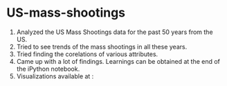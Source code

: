 # US-mass-shootings
1) Analyzed the US Mass Shootings data for the past 50 years from the US. 
2) Tried to see trends of the mass shootings in all these years.
3) Tried finding the corelations of various attributes.
4) Came up with a lot of findings. Learnings can be obtained at the end of the iPython notebook.
5) Visualizations available at : 

